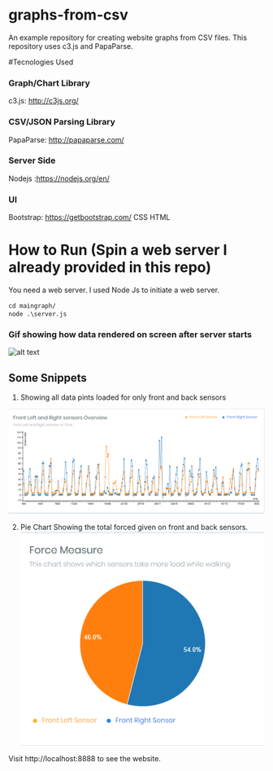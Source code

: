 # graphs-from-csv

An example repository for creating website graphs from CSV files. This repository uses c3.js and PapaParse.

#Tecnologies Used
### Graph/Chart Library
c3.js: http://c3js.org/

### CSV/JSON Parsing Library
PapaParse: http://papaparse.com/

### Server Side
Nodejs :https://nodejs.org/en/

### UI
Bootstrap: https://getbootstrap.com/
CSS
HTML


# How to Run (Spin a web server I already provided in this repo)
You need a web server. I used Node Js to initiate a web server.
```
cd maingraph/
node .\server.js
```
### Gif showing how data rendered on screen after server starts 
![alt text](https://github.com/jaskaran1989/Smart-insole-analysis-charts-/blob/master/moo.gif)



## Some Snippets
1. Showing all data pints loaded for only front and back sensors

![alt text](https://github.com/jaskaran1989/Smart-insole-analysis-charts-/blob/master/Capture.PNG)

2. Pie Chart Showing the total forced given on front and back sensors.
![alt text](https://github.com/jaskaran1989/Smart-insole-analysis-charts-/blob/master/Capture1.PNG)



Visit http://localhost:8888 to see the website.
